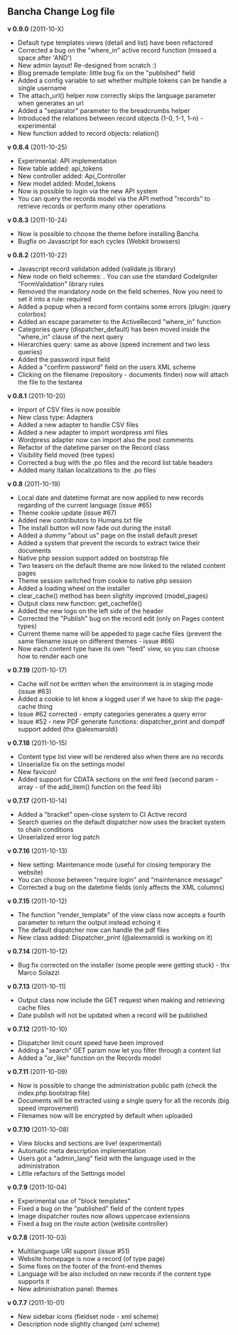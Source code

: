 ## Bancha Change Log file ##

**v 0.9.0** (2011-10-X)

- Default type templates views (detail and list) have been refactored
- Corrected a bug on the "where_in" active record function (missed a space after 'AND')
- New admin layout! Re-designed from scratch :)
- Blog premade template: little bug fix on the "published" field
- Added a config variable to set whether multiple tokens can be handle a single username
- The attach_url() helper now correctly skips the language parameter when generates an url
- Added a "separator" parameter to the breadcrumbs helper
- Introduced the relations between record objects (1-0, 1-1, 1-n) - experimental
- New function added to record objects: relation()

**v 0.8.4** (2011-10-25)

- Experimental: API implementation
- New table added: api_tokens
- New controller added: Api_Controller
- New model added: Model_tokens
- Now is possible to login via the new API system
- You can query the records model via the API method "records" to retrieve records or perform many other operations


**v 0.8.3** (2011-10-24)

- Now is possible to choose the theme before installing Bancha
- Bugfix on Javascript for each cycles (Webkit browsers)


**v 0.8.2** (2011-10-22)

- Javascript record validation added (validate.js library)
- New node on field schemes: <rules>. You can use the standard CodeIgniter "FormValidation" library rules
- Removed the mandatory node on the field schemes. Now you need to set it into a rule: <rule>required</rule>
- Added a popup when a record form contains some errors (plugin: jquery colorbox)
- Added an escape parameter to the ActiveRecord "where_in" function
- Categories query (dispatcher_default) has been moved inside the "where_in" clause of the next query
- Hierarchies query: same as above (speed increment and two less queries)
- Added the password input field
- Added a "confirm password" field on the users XML scheme
- Clicking on the filename (repository - documents finder) now will attach the file to the textarea


**v 0.8.1** (2011-10-20)

- Import of CSV files is now possible
- New class type: Adapters
- Added a new adapter to handle CSV files
- Added a new adapter to import wordpress xml files
- Wordpress adapter now can import also the post comments
- Refactor of the datetime parser on the Record class
- Visibility field moved (tree types)
- Corrected a bug with the .po files and the record list table headers
- Added many italian localizations to the .po files


**v 0.8** (2011-10-19)

- Local date and datetime format are now applied to new records regarding of the current language (issue #65)
- Theme cookie update (issue #67)
- Added new contributors to Humans.txt file
- The install button will now fade out during the install
- Added a dummy "about us" page on the install default preset
- Added a system that prevent the records to extract twice their documents
- Native php session support added on bootstrap file
- Two teasers on the default theme are now linked to the related content pages
- Theme session switched from cookie to native php session
- Added a loading wheel on the installer
- clear_cache() method has been slighlty improved (model_pages)
- Output class new function: get_cachefile()
- Added the new logo on the left side of the header
- Corrected the "Publish" bug on the record edit (only on Pages content types)
- Current theme name will be appeded to page cache files (prevent the same filename issue on different themes - issue #66)
- Now each content type have its own "feed" view, so you can choose how to render each one

**v 0.7.19** (2011-10-17)

- Cache will not be written when the environment is in staging mode (issue #63)
- Added a cookie to let know a logged user if we have to skip the page-cache thing
- Issue #62 corrected - empty categories generates a query error
- Issue #52 - new PDF generate functions: dispatcher_print and dompdf support added (thx @alexmaroldi)

**v 0.7.18** (2011-10-15)

- Content type list view will be rendered also when there are no records
- Unserialize fix on the settings model
- New favicon!
- Added support for CDATA sections on the xml feed (second param - array - of the add_item() function on the feed lib)

**v 0.7.17** (2011-10-14)

- Added a "bracket" open-close system to CI Active record
- Search queries on the default dispatcher now uses the bracket system to chain conditions
- Unserialized error log patch


**v 0.7.16** (2011-10-13)

- New setting: Maintenance mode (useful for closing temporary the website)
- You can choose between "require login" and "maintenance message"
- Corrected a bug on the datetime fields (only affects the XML columns)


**v 0.7.15** (2011-10-12)

- The function "render_template" of the view class now accepts a fourth parameter to return the output instead echoing it
- The default dispatcher now can handle the pdf files
- New class added: Dispatcher_print (@alexmaroldi is working on it)


**v 0.7.14** (2011-10-12)

- Bug fix corrected on the installer (some people were getting stuck) - thx Marco Solazzi


**v 0.7.13** (2011-10-11)

- Output class now include the GET request when making and retrieving cache files
- Date publish will not be updated when a record will be published


**v 0.7.12** (2011-10-10)

- Dispatcher limit count speed have been improved
- Adding a "search" GET param now let you filter through a content list
- Added a "or_like" function on the Records model

**v 0.7.11** (2011-10-09)

- Now is possible to change the administration public path (check the index.php bootstrap file)
- Documents will be extracted using a single query for all the records (big speed improvement)
- Filenames now will be encrypted by default when uploaded

**v 0.7.10** (2011-10-08)

- View blocks and sections are live! (experimental)
- Automatic meta description implementation
- Users got a "admin_lang" field with the language used in the administration
- Little refactors of the Settings model

**v 0.7.9** (2011-10-04)

- Experimental use of "block templates"
- Fixed a bug on the "published" field of the content types
- Image dispatcher routes now allows uppercase extensions
- Fixed a bug on the route action (website controller)


**v 0.7.8** (2011-10-03)

- Multilanguage URI support (issue #51)
- Website homepage is now a record (of type page)
- Some fixes on the footer of the front-end themes
- Language will be also included on new records if the content type supports it
- New administration panel: themes


**v 0.7.7** (2011-10-01)

- New sidebar icons (fieldset node - xml scheme)
- Description node slightly changed (xml scheme)